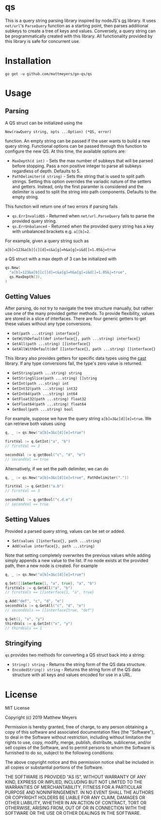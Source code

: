 # qs

This is a query string parsing library inspired by nodeJS's [qs](https://www.npmjs.com/package/qs) library. It uses `net/url`'s `ParseQuery` function as a starting point, then parses additional subkeys to create a tree of keys and values. Conversely, a query string can be programmatically created with this library. All functionality provided by this library is safe for concurrent use.

# Installation

```
go get -u github.com/mattmeyers/go-qs/qs
```

# Usage

## Parsing

A QS struct can be initialized using the
```
New(rawQuery string, opts ...Option) (*QS, error)
```
function. An empty string can be passed if the user wants to build a new query string. Functional options can be passed through this function to configure the new QS. At this time, the available options are:

* `MaxDepth(d int)` - Sets the max number of subkeys that will be parsed before stopping. Pass a non positive integer to parse all subkeys regardless of depth. Defaults to 5.
* `PathDelimiter(d string)` - Sets the string that is used to split path strings. Setting this option overrides the variadic nature of the setters and getters. Instead, only the first paramter is considered and the delimiter is used to split the string into path components. Defaults to the empty string.

This function will return one of two errors if parsing fails

* `qs.ErrInvalidQS` - Returned when `net/url.ParseQuery` fails to parse the provided query string.
* `qs.ErrUnbalanced` - Returned when the provided query string has a key with unbalanced brackets e.g. `a[[b]=2`.

For example, given a query string such as
```
a[b]=123&a[b][c][d]=c&a[g]=h&a[g]=i&d[]=1.05&j=true
```
a QS struct with a max depth of 3 can be initialized with

```go
qs.New(
  "a[b]=123&a[b][c][d]=c&a[g]=h&a[g]=i&d[]=1.05&j=true",
  qs.MaxDepth(3),
)
```

## Getting Values

After parsing, do not try to navigate the tree structure manually, but rather use one of the many provided getter methods. To provide flexibility, values are stored in a slice of interfaces. There are four generic getters to get these values without any type conversions.

- `Get(path ...string) interface{}`
- `GetWithDefault(def interface{}, path ...string) interface{}`
- `GetAll(path ...string) []interface{}`
- `GetAllWithDefault(def []interface{}, path ...string) []interface{}`

This library also provides getters for specific data types using the [cast](https://github.com/spf13/cast) library. If any type conversions fail, the type's zero value is returned.

- `GetString(path ...string) string`
- `GetStringSlice(path ...string) []string`
- `GetInt(path ...string) int`
- `GetInt32(path ...string) int32`
- `GetInt64(path ...string) int64`
- `GetFloat32(path ...string) float32`
- `GetFloat64(path ...string) float64`
- `GetBool(path ...string) bool`

For example, suppose we have the query string `a[b]=3&c[d][e]=true`. We can retrieve both values using

```go
q, _ := qs.New("a[b]=3&c[d][e]=true")

firstVal := q.GetInt("a", "b")
// firstVal == 3

secondVal := q.getBool("c", "d", "e")
// secondVal == true
```

Alternatively, if we set the path delimiter, we can do

```go
q, _ := qs.New("a[b]=3&c[d][e]=true", PathDelimiter("."))

firstVal := q.GetInt("a.b")
// firstVal == 3

secondVal := q.getBool("c.d.e")
// secondVal == true
```

## Setting Values

Provided a parsed query string, values can be set or added.

- `Set(values []interface{}, path ...string)`
- `Add(value interface{}, path ...string)`

Note that setting completely overwrites the previous values while adding simply appends a new value to the list. If no node exists at the provided path, then a new node is created. For example

```go
q, _ := qs.New("a[b]=3&c[d][e]=true")

q.Set([]interface{1, "a", true}, "a", "b")
firstVals := q.GetAll("a", "b")
// firstVals == []interface{1, "a", true}

q.Add("def", "c", "d", "e")
secondVals := q.GetAll("c", "d", "e")
// secondVals == []interface{true, "def"}

q.Set(1, "x", "y")
thirdVals := q.GetInt("x", "y")
// thirdVals == 1
```

## Stringifying

`qs` provides two methods for converting a QS struct back into a string:

* `String() string` - Returns the string form of the QS data structure.
* `EncodedString() string` - Returns the string form of the QS data structure with all keys and values encoded for use in a URL.

# License

MIT License

Copyright (c) 2019 Matthew Meyers

Permission is hereby granted, free of charge, to any person obtaining a copy
of this software and associated documentation files (the "Software"), to deal
in the Software without restriction, including without limitation the rights
to use, copy, modify, merge, publish, distribute, sublicense, and/or sell
copies of the Software, and to permit persons to whom the Software is
furnished to do so, subject to the following conditions:

The above copyright notice and this permission notice shall be included in all
copies or substantial portions of the Software.

THE SOFTWARE IS PROVIDED "AS IS", WITHOUT WARRANTY OF ANY KIND, EXPRESS OR
IMPLIED, INCLUDING BUT NOT LIMITED TO THE WARRANTIES OF MERCHANTABILITY,
FITNESS FOR A PARTICULAR PURPOSE AND NONINFRINGEMENT. IN NO EVENT SHALL THE
AUTHORS OR COPYRIGHT HOLDERS BE LIABLE FOR ANY CLAIM, DAMAGES OR OTHER
LIABILITY, WHETHER IN AN ACTION OF CONTRACT, TORT OR OTHERWISE, ARISING FROM,
OUT OF OR IN CONNECTION WITH THE SOFTWARE OR THE USE OR OTHER DEALINGS IN THE
SOFTWARE.
